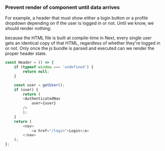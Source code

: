 
### Prevent render of component until data arrives
For example, a header that must show either a login button or a profile dropdown depending on if the user is logged in or not. Until we know, we should render nothing:

because the HTML file is built at compile-time in Next, every single user gets an identical copy of that HTML, regardless of whether they're logged in or not. Only once the js bundle is parsed and executed can we render the proper header state.
```js
const Header = () => {
    if (typeof window === 'undefined') {
        return null;
    }

    const user = getUser();
    if (user) {
        return (
        <AuthenticatedNav
            user={user}
        />
        );
    }
    return (
        <nav>
            <a href="/login">Login</a>
        </nav>
    );
};
```
